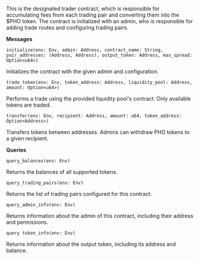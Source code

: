 This is the designated trader contract, which is responsible for accumulating fees from each trading pair and converting them into the $PHO token. The contract is initialized with an admin, who is responsible for adding trade routes and configuring trading pairs.

**Messages**

`initialize(env: Env, admin: Address, contract_name: String, pair_addresses: (Address, Address), output_token: Address, max_spread: Option<u64>)`

Initializes the contract with the given admin and configuration.

`trade_token(env: Env, token_address: Address, liquidity_pool: Address, amount: Option<u64>)`

Performs a trade using the provided liquidity pool's contract. Only available tokens are traded.

`transfer(env: Env, recipient: Address, amount: u64, token_address: Option<Address>)`

Transfers tokens between addresses. Admins can withdraw PHO tokens to a given recipient.

**Queries**

`query_balances(env: Env)`

Returns the balances of all supported tokens.

`query_trading_pairs(env: Env)`

Returns the list of trading pairs configured for this contract.

`query_admin_info(env: Env)`

Returns information about the admin of this contract, including their address and permissions.

`query token_info(env: Env)`

Returns information about the output token, including its address and balance.
